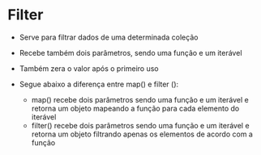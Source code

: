 # Filter

- Serve para filtrar dados de uma determinada coleção 

- Recebe também dois parâmetros, sendo uma função e um iterável

- Também zera o valor após o primeiro uso

- Segue abaixo a diferença entre map() e filter ():
    - map() recebe dois parâmetros sendo uma função e um iterável e retorna um objeto mapeando a função para cada elemento do iterável
    - filter() recebe dois parâmetros sendo uma função e um iterável e retorna um objeto filtrando apenas os elementos de acordo com a função 